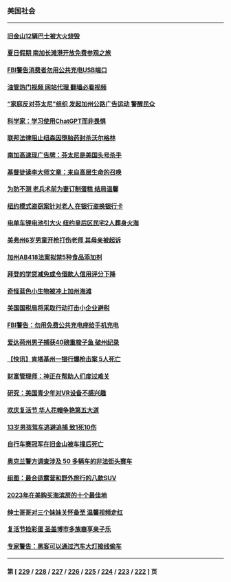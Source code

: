 ### 美国社会
---
#### [旧金山12辆巴士被大火烧毁](../../pages/ncid1078160/n13970876.md?04121245) 
#### [夏日假期 南加长滩港开放免费参观之旅](../../pages/ncid1078160/n13970865.md?04121245) 
#### [FBI警告消费者勿用公共充电USB端口](../../pages/ncid1078160/n13970870.md?04121245) 
#### [油管热门视频 网站代理 翻墙必看视频](http://138.2.39.72:81/youtube.html?epic-marker?04121245)
#### [“家庭反对芬太尼”组织  发起加州公路广告运动 警醒民众](../../pages/ncid1078160/n13970825.md?04121245) 
#### [科学家：学习使用ChatGPT而非畏惧](../../pages/ncid1078160/n13970841.md?04121245) 
#### [联邦法律阻止纽森因堕胎药封杀沃尔格林](../../pages/ncid1078160/n13970763.md?04121245) 
#### [南加高速现广告牌：芬太尼是美国头号杀手](../../pages/ncid1078160/n13970748.md?04121245) 
#### [基督徒读李大师文章：来自高层生命的召唤](../../pages/ncid1078160/n13970013.md?04121245) 
#### [为防不测 老兵术前为妻订制蛋糕 结局温馨](../../pages/ncid1078160/n13970317.md?04121245) 
#### [纽约模式盗窃案针对老人 在银行盗换银行卡](../../pages/ncid1078160/n13970187.md?04121245) 
#### [电单车锂电池引大火 纽约皇后区民宅2人葬身火海](../../pages/ncid1078160/n13970161.md?04121245) 
#### [美弗州6岁男童开枪打伤老师 其母亲被起诉](../../pages/ncid1078160/n13970009.md?04121245) 
#### [加州AB418法案拟禁5种食品添加剂](../../pages/ncid1078160/n13970043.md?04121245) 
#### [拜登的学贷减免或令借款人信用评分下降](../../pages/ncid1078160/n13970007.md?04121245) 
#### [奇怪蓝色小生物被冲上加州海滩](../../pages/ncid1078160/n13970023.md?04121245) 
#### [美国国税局将采取行动打击小企业避税](../../pages/ncid1078160/n13969974.md?04121245) 
#### [FBI警告：勿用免费公共充电座给手机充电](../../pages/ncid1078160/n13969957.md?04121245) 
#### [爱达荷州男子捕获40磅重梭子鱼 破州纪录](../../pages/ncid1078160/n13969602.md?04121245) 
#### [【快讯】肯塔基州一银行爆枪击案 5人死亡](../../pages/ncid1078160/n13969846.md?04121245) 
#### [财富管理师：神正在帮助人们度过难关](../../pages/ncid1078160/n13969110.md?04121245) 
#### [研究：美国青少年对VR设备不感兴趣](../../pages/ncid1078160/n13969757.md?04121245) 
#### [欢庆复活节 华人花帽争艳第五大道](../../pages/ncid1078160/n13969367.md?04121245) 
#### [13岁男孩驾车逃避追捕 致1死10伤](../../pages/ncid1078160/n13969502.md?04121245) 
#### [自行车赛冠军在旧金山被车撞后死亡](../../pages/ncid1078160/n13969470.md?04121245) 
#### [奥克兰警方调查涉及 50 多辆车的非法街头赛车](../../pages/ncid1078160/n13969350.md?04121245) 
#### [组图：最合适露营和野外旅行的八款SUV](../../pages/ncid1078160/n13965255.md?04121245) 
#### [2023年在美购买海滨房的十个最佳地](../../pages/ncid1078160/n13969125.md?04121245) 
#### [绅士哥哥对三个妹妹关怀备至 温馨视频走红](../../pages/ncid1078160/n13968228.md?04121245) 
#### [复活节捡彩蛋 圣盖博市多族裔享亲子乐](../../pages/ncid1078160/n13968584.md?04121245) 
#### [专家警告：黑客可以通过汽车大灯接线偷车](../../pages/ncid1078160/n13968434.md?04121245) 

---
#### 第 [ [229](./229.md?04121245) / [228](./228.md?04121245) / [227](./227.md?04121245) / [226](./226.md?04121245) / [225](./225.md?04121245) / [224](./224.md?04121245) / [223](./223.md?04121245) / [222](./222.md?04121245) ] 页
